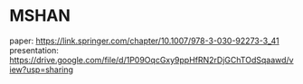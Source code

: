 # MSHAN
paper: https://link.springer.com/chapter/10.1007/978-3-030-92273-3_41
presentation: https://drive.google.com/file/d/1P09OqcGxy9ppHfRN2rDjGChTOdSqaawd/view?usp=sharing
